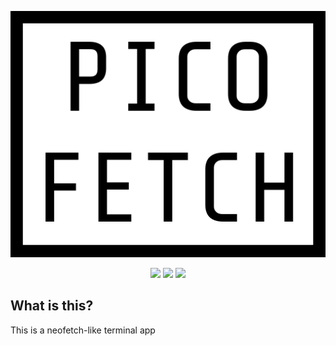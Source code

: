 <p align="center" style="display:flex;flex-direction:column;">
  <a href="https://github.com/swz-gh/picofetch#readme">
    <img src="https://raw.githubusercontent.com/swz-gh/picofetch/master/images/logo/picologo.svg" />
  </a>
  <p align="center">
    <img src="https://img.shields.io/tokei/lines/github/swz-gh/picofetch?style=for-the-badge">
    <img src="https://img.shields.io/github/license/swz-gh/picofetch?style=for-the-badge">
    <img src="https://img.shields.io/github/commit-activity/m/swz-gh/picofetch?style=for-the-badge">
  </p>
</p>

## What is this?

This is a neofetch-like terminal app
